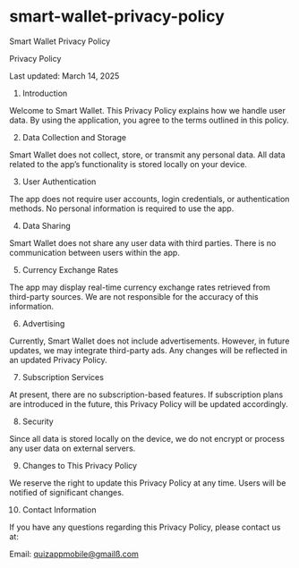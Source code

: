 # smart-wallet-privacy-policy
Smart Wallet Privacy Policy

Privacy Policy

Last updated: March 14, 2025

1. Introduction

Welcome to Smart Wallet. This Privacy Policy explains how we handle user data. By using the application, you agree to the terms outlined in this policy.

2. Data Collection and Storage

Smart Wallet does not collect, store, or transmit any personal data. All data related to the app’s functionality is stored locally on your device.

3. User Authentication

The app does not require user accounts, login credentials, or authentication methods. No personal information is required to use the app.

4. Data Sharing

Smart Wallet does not share any user data with third parties. There is no communication between users within the app.

5. Currency Exchange Rates

The app may display real-time currency exchange rates retrieved from third-party sources. We are not responsible for the accuracy of this information.

6. Advertising

Currently, Smart Wallet does not include advertisements. However, in future updates, we may integrate third-party ads. Any changes will be reflected in an updated Privacy Policy.

7. Subscription Services

At present, there are no subscription-based features. If subscription plans are introduced in the future, this Privacy Policy will be updated accordingly.

8. Security

Since all data is stored locally on the device, we do not encrypt or process any user data on external servers.

9. Changes to This Privacy Policy

We reserve the right to update this Privacy Policy at any time. Users will be notified of significant changes.

10. Contact Information

If you have any questions regarding this Privacy Policy, please contact us at:

Email: quizappmobile@gmailß.com

